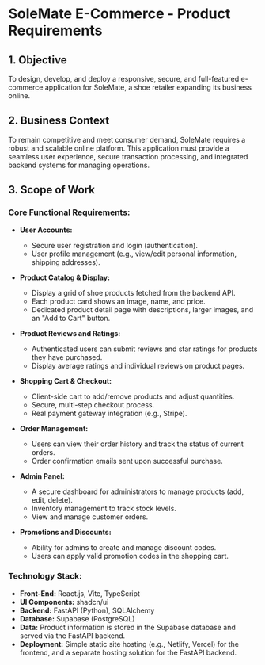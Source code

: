 # SoleMate E-Commerce - Product Requirements

## 1. Objective

To design, develop, and deploy a responsive, secure, and full-featured e-commerce application for SoleMate, a shoe retailer expanding its business online.

## 2. Business Context

To remain competitive and meet consumer demand, SoleMate requires a robust and scalable online platform. This application must provide a seamless user experience, secure transaction processing, and integrated backend systems for managing operations.

## 3. Scope of Work

### Core Functional Requirements:

*   **User Accounts:**
    *   Secure user registration and login (authentication).
    *   User profile management (e.g., view/edit personal information, shipping addresses).

*   **Product Catalog & Display:**
    *   Display a grid of shoe products fetched from the backend API.
    *   Each product card shows an image, name, and price.
    *   Dedicated product detail page with descriptions, larger images, and an "Add to Cart" button.

*   **Product Reviews and Ratings:**
    *   Authenticated users can submit reviews and star ratings for products they have purchased.
    *   Display average ratings and individual reviews on product pages.

*   **Shopping Cart & Checkout:**
    *   Client-side cart to add/remove products and adjust quantities.
    *   Secure, multi-step checkout process.
    *   Real payment gateway integration (e.g., Stripe).

*   **Order Management:**
    *   Users can view their order history and track the status of current orders.
    *   Order confirmation emails sent upon successful purchase.

*   **Admin Panel:**
    *   A secure dashboard for administrators to manage products (add, edit, delete).
    *   Inventory management to track stock levels.
    *   View and manage customer orders.

*   **Promotions and Discounts:**
    *   Ability for admins to create and manage discount codes.
    *   Users can apply valid promotion codes in the shopping cart.

### Technology Stack:

*   **Front-End:** React.js, Vite, TypeScript
*   **UI Components:** shadcn/ui
*   **Backend:** FastAPI (Python), SQLAlchemy
*   **Database:** Supabase (PostgreSQL)
*   **Data:** Product information is stored in the Supabase database and served via the FastAPI backend.
*   **Deployment:** Simple static site hosting (e.g., Netlify, Vercel) for the frontend, and a separate hosting solution for the FastAPI backend.

